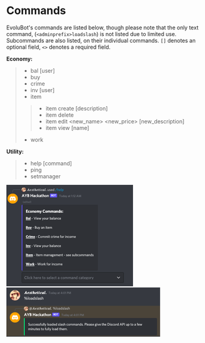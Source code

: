 # Commands
EvoluBot's commands are listed below, though please note that the only text command, (``<adminprefix>loadslash``) is not listed due to limited use. Subcommands are also listed, on their individual commands. ``[]`` denotes an optional field, ``<>`` denotes a required field.

**Economy:**
> - bal [user]
> - buy <amount> <item>
> - crime
> - inv [user]
> - item
>> - item create <name> <price> [description]
>> - item delete <name>
>> - item edit <name> <new_name> <new_price> [new_description]
>> - item view [name]
> - work

**Utility:**
> - help [command]
> - ping
> - setmanager <role>

![Help command](./../misc/help_command.png)
![Loadslash command](./../misc/loadslash.png)